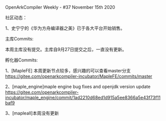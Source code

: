 OpenArkCompiler Weekly - #37 November 15th 2020

社区动态：

1、史宁宁的《华为方舟编译器之美》已于各大平台开始销售。

主库Commits:

本周主库没有提交。主库自9月27日提交之后，一直没有更新。


孵化器Commits:

1、[MapleFE] 本周更新节点较多，感兴趣的可以查看master分支
https://gitee.com/openarkcompiler-incubator/MapleFE/commits/master

2、[maple_engine]maple engine bug fixes and openjdk version update
https://gitee.com/openarkcompiler-incubator/maple_engine/commit/1ad2210d68ed1d915a5ee8366a5e43f73f11baf9

3、[mapleall]本周没有更新